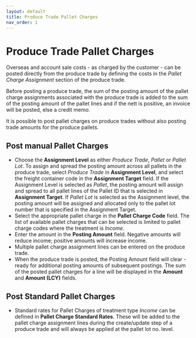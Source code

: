 ```yaml
---
layout: default
title: Produce Trade Pallet Charges
nav_order: 1
---
```

# Produce Trade Pallet Charges

Overseas and account sale costs - as charged by the customer - can be posted directly from the produce trade by defining the costs in the *Pallet Charge Assignment* section of the produce trade.

Before posting a produce trade, the sum of the posting amount of the pallet charge assignments associated with the produce trade is added to the sum of the posting amount of the pallet lines and if the nett is positive, an invoice will be posted, else a credit memo.

It is possible to post pallet charges on produce trades without also posting trade amounts for the produce pallets.

Post manual Pallet Charges
--------------------------

* Choose the **Assignment Level** as either *Produce Trade*, *Pallet* or *Pallet Lot*. To assign and spread the posting amount across all pallets in the produce trade, select *Produce Trade* in **Assignment Level**, and select the freight container code in the **Assignment Target** field. If the Assignment Level is selected as *Pallet*, the posting amount will assign and spread to all pallet lines of the Pallet ID that is selected in **Assignment Target**. If *Pallet Lot* is selected as the Assignment level, the posting amount will be assigned and allocated only to the pallet lot number that is specified in the Assignment Target.
* Select the appropriate pallet charge in the **Pallet Charge Code** field. The list of available pallet charges that can be selected is limited to pallet charge codes where the treatment is *Income*.
* Enter the amount in the **Posting Amount** field. Negative amounts will reduce income; positive amounts will increase income.
* Multiple pallet charge assignment lines can be entered on the produce trade.
* When the produce trade is posted, the Posting Amount field will clear - ready for additional posting amounts of subsequent postings. The sum of the posted pallet charges for a line will be displayed in the **Amount** and **Amount (LCY)** fields.

Post Standard Pallet Charges
----------------------------

* Standard rates for Pallet Charges of treatment type *Income* can be defined in **Pallet Charge Standard Rates**. These will be added to the pallet charge assignment lines during the create/update step of a produce trade and will always be applied at the pallet lot no. level.

